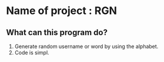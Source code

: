 # Name of project : RGN

## What can this program do?
1. Generate random username or word by using the alphabet.
1. Code is simpl.
